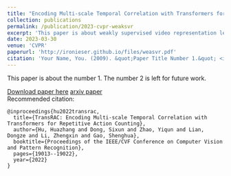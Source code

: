 ```yaml
---
title: "Encoding Multi-scale Temporal Correlation with Transformers for Repetitive Action Counting"
collection: publications
permalink: /publication/2023-cvpr-weaksvr
excerpt: 'This paper is about weakly supervised video representation learning'
date: 2023-03-30
venue: 'CVPR'
paperurl: 'http://ironieser.github.io/files/weasvr.pdf'
citation: 'Your Name, You. (2009). &quot;Paper Title Number 1.&quot; <i>Journal 1</i>. 1(1).'
---
```

This paper is about the number 1. The number 2 is left for future work.

[Download paper here](http://academicpages.github.io/files/paper1.pdf)
[arxiv paper](https://arxiv.org/abs/2303.12370)   
Recommended citation: 
```
@inproceedings{hu2022transrac,
  title={TransRAC: Encoding Multi-scale Temporal Correlation with Transformers for Repetitive Action Counting},
  author={Hu, Huazhang and Dong, Sixun and Zhao, Yiqun and Lian, Dongze and Li, Zhengxin and Gao, Shenghua},
  booktitle={Proceedings of the IEEE/CVF Conference on Computer Vision and Pattern Recognition},
  pages={19013--19022},
  year={2022}
}
```